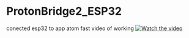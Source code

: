 # ProtonBridge2_ESP32
conected esp32 to app atom fast  video of working
[![Watch the video](https://img.youtube.com/vi/zWZWlBZCVyM/maxresdefault.jpg)](https://youtu.be/zWZWlBZCVyM)


